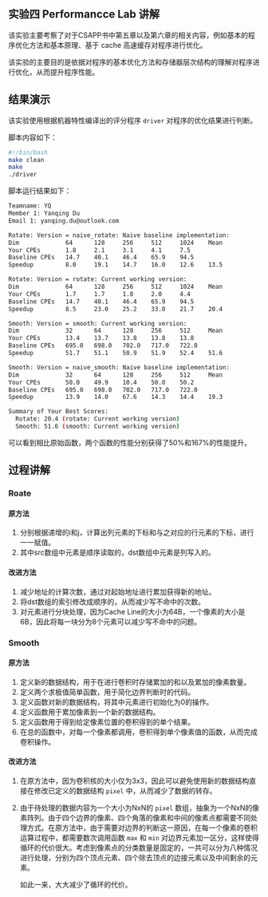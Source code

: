 ## 实验四 Performancce Lab 讲解

该实验主要考察了对于CSAPP书中第五章以及第六章的相关内容，例如基本的程序优化方法和基本原理、基于 cache 高速缓存对程序进行优化。

该实验的主要目的是依据对程序的基本优化方法和存储器层次结构的理解对程序进行优化，从而提升程序性能。

## 结果演示

该实验使用根据机器特性编译出的评分程序 `driver` 对程序的优化结果进行判断。

脚本内容如下：

```bash
#!/bin/bash
make clean
make
./driver
```

脚本运行结果如下： 

```bash
Teamname: YQ
Member 1: Yanqing Du
Email 1: yanqing.du@outlook.com

Rotate: Version = naive_rotate: Naive baseline implementation:
Dim             64      128     256     512     1024    Mean
Your CPEs       1.8     2.1     3.1     4.1     7.5
Baseline CPEs   14.7    40.1    46.4    65.9    94.5
Speedup         8.0     19.1    14.7    16.0    12.6    13.5

Rotate: Version = rotate: Current working version:
Dim             64      128     256     512     1024    Mean
Your CPEs       1.7     1.7     1.8     2.0     4.4
Baseline CPEs   14.7    40.1    46.4    65.9    94.5
Speedup         8.5     23.0    25.2    33.0    21.7    20.4

Smooth: Version = smooth: Current working version:
Dim             32      64      128     256     512     Mean
Your CPEs       13.4    13.7    13.8    13.8    13.8
Baseline CPEs   695.0   698.0   702.0   717.0   722.0
Speedup         51.7    51.1    50.9    51.9    52.4    51.6

Smooth: Version = naive_smooth: Naive baseline implementation:
Dim             32      64      128     256     512     Mean
Your CPEs       50.0    49.9    10.4    50.0    50.2
Baseline CPEs   695.0   698.0   702.0   717.0   722.0
Speedup         13.9    14.0    67.6    14.3    14.4    19.3

Summary of Your Best Scores:
  Rotate: 20.4 (rotate: Current working version)
  Smooth: 51.6 (smooth: Current working version)
```

可以看到相比原始函数，两个函数的性能分别获得了50%和167%的性能提升。

## 过程讲解

### Roate

#### 原方法

1.   分别根据递增的i和j，计算出列元素的下标和与之对应的行元素的下标，进行一一赋值。
2.   其中src数组中元素是顺序读取的，dst数组中元素是列写入的。

#### 改进方法

1.   减少地址的计算次数，通过对起始地址进行累加获得新的地址。
2.   将dst数组的索引修改成顺序的，从而减少写不命中的次数。
3.   对元素进行分块处理，因为Cache Line的大小为64B，一个像素的大小是6B，因此将每一块分为8个元素可以减少写不命中的问题。

### Smooth

#### 原方法

1.   定义新的数据结构，用于在进行卷积时存储累加的和以及累加的像素数量。
2.   定义两个求极值简单函数，用于简化边界判断时的代码。
3.   定义函数对新的数据结构，将其中元素进行初始化为0的操作。
4.   定义函数用于累加像素到一个新的数据结构。
5.   定义函数用于得到给定像素位置的卷积得到的单个结果。
6.   在总的函数中，对每一个像素都调用，卷积得到单个像素值的函数，从而完成卷积操作。

#### 改进方法

1.   在原方法中，因为卷积核的大小仅为3x3，因此可以避免使用新的数据结构直接在修改已定义的数据结构 `pixel` 中，从而减少了数据的转存。

2.   由于待处理的数据内容为一个大小为NxN的 `pixel` 数组，抽象为一个NxN的像素阵列。由于四个边界的像素、四个角落的像素和中间的像素点都需要不同处理方式。在原方法中，由于需要对边界的判断这一原因，在每一个像素的卷积运算过程中，都需要数次调用函数 `max` 和 `min` 对边界元素加一区分，这样使得循环的代价很大。考虑到像素点的分类数量是固定的，一共可以分为八种情况进行处理，分别为四个顶点元素、四个除去顶点的边接元素以及中间剩余的元素。

     如此一来，大大减少了循环的代价。



